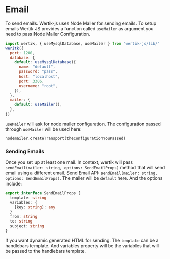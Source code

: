 # Email

To send emails. Wertik-js uses Node Mailer for sending emails. To setup emails Wertik JS provides a function called `useMailer` as argument you need to pass Node Mailer Configuration.

```js
import wertik, { useMysqlDatabase, useMailer } from "wertik-js/lib/"
weritk({
  port: 1200,
  database: {
    default: useMysqlDatabase({
      name: "default",
      password: "pass",
      host: "localhost",
      port: 3306,
      username: "root",
    }),
  },
  mailer: {
    default: useMailer(),
  },
})
```

`useMailer` will ask for node mailer configuration. The configuration passed through `useMailer` will be used here:

`nodemailer.createTransport(theConfigurationYouPassed)`

### Sending Emails

Once you set up at least one mail. In context, wertik will pass `sendEmail(mailer: string, options: SendEmailProps)` method that will send email using a different email. Send Email API: `sendEmail(mailer: string, options: SendEmailProps)`. The mailer will be `default` here. And the options include:

```typescript
export interface SendEmailProps {
  template: string
  variables: {
    [key: string]: any
  }
  from: string
  to: string
  subject: string
}
```

If you want dynamic generated HTML for sending. The `template` can be a handlebars template. And variables property will be the variables that will be passed to the handlebars template.
